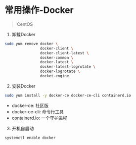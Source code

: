 # 常用操作-Docker

> CentOS

1. 卸载Docker

```sh
sudo yum remove docker \
                docker-client \
                docker-client-latest \
                docker-common \
                docker-latest \
                docker-latest-logrotate \
                docker-logrotate \
                docket-engine
```

2. 安装Docker


```sh
sudo yum install -y docker-ce docker-ce-cli containerd.io
```

- docker-ce: 社区版
- docker-ce-cli: 命令行工具
- containerd.io: 一个守护进程


3. 开机自启动

```sh
systemctl enable docker
```
